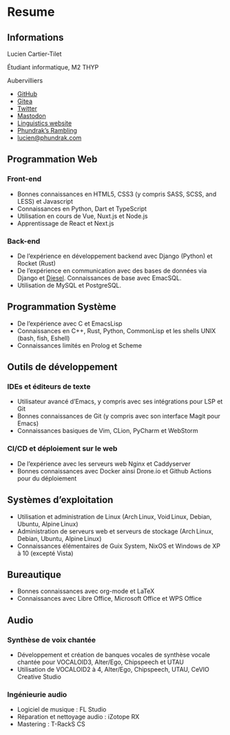 # Resume

## Informations
Lucien Cartier-Tilet

Étudiant informatique, M2 THYP

Aubervilliers

- [GitHub](https://github.com/Phundrak)
- [Gitea](https://labs.phundrak.com) <Badge type="warning" text="instance personnelle" vertical="middle" />
- [Twitter](https://twitter.com/phundrak)
- [Mastodon](https://fosstodon.org/@phundrak)
- [Linguistics website](https://conlang.phundrak.com)
- [Phundrak’s Rambling](https://blog.phundrak.com) <Badge type="tip" text="blog" vertical="middle" />
- [lucien@phundrak.com](mailto:lucien@phundrak.com) <Badge type="tip" text="courriel" vertical="middle" />

## Programmation Web

### Front-end

- Bonnes connaissances en HTML5, CSS3 (y compris SASS, SCSS, and
  LESS) et Javascript
- Connaissances en Python, Dart et TypeScript
- Utilisation en cours de Vue, Nuxt.js et Node.js
- Apprentissage de React et Next.js

### Back-end

- De l’expérience en développement backend avec Django (Python) et Rocket (Rust)
- De l’expérience en communication avec des bases de données via
  Django et [Diesel](https://diesel.rs). Connaissances de base avec EmacSQL.
- Utilisation de MySQL et PostgreSQL.

## Programmation Système
- De l’expérience avec C et EmacsLisp
- Connaissances en C++, Rust, Python, CommonLisp et les shells UNIX
  (bash, fish, Eshell)
- Connaissances limités en Prolog et Scheme

## Outils de développement
### IDEs et éditeurs de texte
- Utilisateur avancé d’Emacs, y compris avec ses intégrations pour LSP
  et Git
- Bonnes connaissances de Git (y compris avec son interface Magit pour
  Emacs)
- Connaissances basiques de Vim, CLion, PyCharm et WebStorm

### CI/CD et déploiement sur le web
- De l’expérience avec les serveurs web Nginx et Caddyserver
- Bonnes connaissances avec Docker ainsi Drone.io et Github Actions
  pour du déploiement

## Systèmes d’exploitation
- Utilisation et administration de Linux (Arch Linux, Void Linux,
  Debian, Ubuntu, Alpine Linux)
- Administration de serveurs web et serveurs de stockage (Arch Linux,
  Debian, Ubuntu, Alpine Linux)
- Connaissances élémentaires de Guix System, NixOS et Windows de XP à
  10 (excepté Vista)

## Bureautique
- Bonnes connaissances avec org-mode et LaTeX
- Connaissances avec Libre Office, Microsoft Office et WPS Office

## Audio

### Synthèse de voix chantée
- Développement et création de banques vocales de synthèse vocale
  chantée pour VOCALOID3, Alter/Ego, Chipspeech et UTAU
- Utilisation de VOCALOID2 à 4, Alter/Ego, Chipspeech, UTAU, CeVIO
  Creative Studio

### Ingénieurie audio
- Logiciel de musique : FL Studio
- Réparation et nettoyage audio : iZotope RX
- Mastering : T-RackS CS
